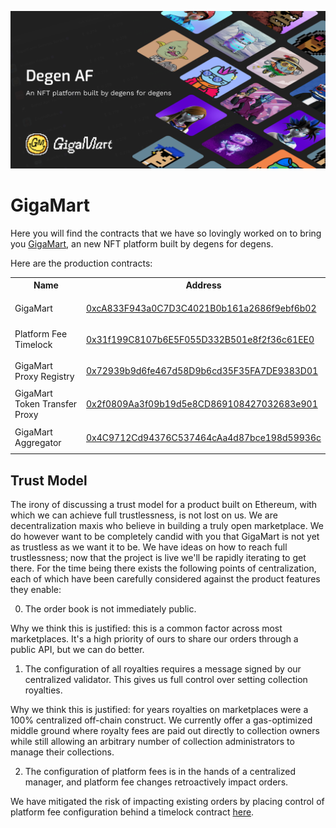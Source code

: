 ![GigaMart](assets/banner.png)

# GigaMart

Here you will find the contracts that we have so lovingly worked on to bring you [GigaMart](https://gigamart.com), an new NFT platform built by degens for degens.

Here are the production contracts:

<table>
<tr>
<th>Name</th>
<th>Address</th>
</tr>

<tr>
<td>GigaMart</td>
<td >

[0xcA833F943a0C7D3C4021B0b161a2686f9ebf6b02](https://etherscan.io/address/0xca833f943a0c7d3c4021b0b161a2686f9ebf6b02)

</td>
</tr>

<tr>
<td>Platform Fee Timelock</td>
<td >

[0x31f199C8107b6E5F055D332B501e8f2f36c61EE0](https://etherscan.io/address/0x31f199C8107b6E5F055D332B501e8f2f36c61EE0)

</td>
</tr>

<tr>
<td>GigaMart Proxy Registry</td>
<td >

[0x72939b9d6fe467d58D9b6cd35F35FA7DE9383D01](https://etherscan.io/address/0x72939b9d6fe467d58D9b6cd35F35FA7DE9383D01)

</td>
</tr>

<tr>
<td>GigaMart Token Transfer Proxy</td>
<td >

[0x2f0809Aa3f09b19d5e8CD869108427032683e901](https://etherscan.io/address/0x2f0809Aa3f09b19d5e8CD869108427032683e901)

</td>
</tr>

<tr>
<td>GigaMart Aggregator</td>
<td >

[0x4C9712Cd94376C537464cAa4d87bce198d59936c](https://etherscan.io/address/0x4C9712Cd94376C537464cAa4d87bce198d59936c)

</td>
</tr>

</table>

## Trust Model

The irony of discussing a trust model for a product built on Ethereum, with which we can achieve full trustlessness, is not lost on us. We are decentralization maxis who believe in building a truly open marketplace. We do however want to be completely candid with you that GigaMart is not yet as trustless as we want it to be. We have ideas on how to reach full trustlessness; now that the project is live we'll be rapidly iterating to get there. For the time being there exists the following points of centralization, each of which have been carefully considered against the product features they enable:

0. The order book is not immediately public.

Why we think this is justified: this is a common factor across most marketplaces. It's a high priority of ours to share our orders through a public API, but we can do better.

1. The configuration of all royalties requires a message signed by our centralized validator. This gives us full control over setting collection royalties.

Why we think this is justified: for years royalties on marketplaces were a 100% centralized off-chain construct. We currently offer a gas-optimized middle ground where royalty fees are paid out directly to collection owners while still allowing an arbitrary number of collection administrators to manage their collections.

2. The configuration of platform fees is in the hands of a centralized manager, and platform fee changes retroactively impact orders.

We have mitigated the risk of impacting existing orders by placing control of platform fee configuration behind a timelock contract [here](https://etherscan.io/address/0x31f199c8107b6e5f055d332b501e8f2f36c61ee0).
